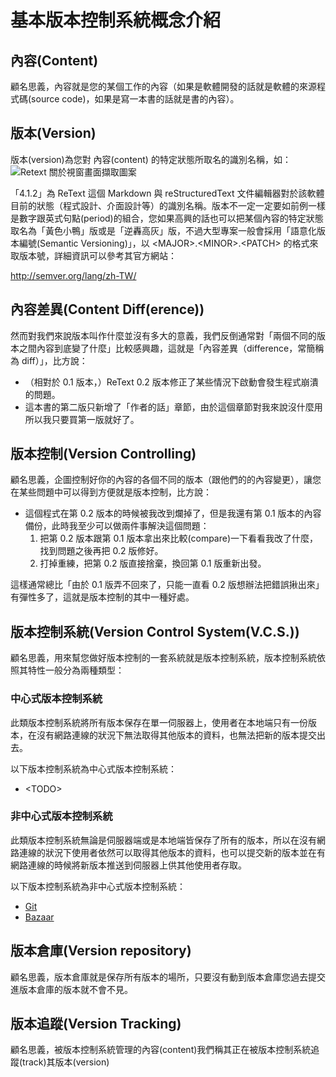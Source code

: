 # 基本版本控制系統概念介紹
## 內容(Content)
顧名思義，內容就是您的某個工作的內容（如果是軟體開發的話就是軟體的來源程式碼(source code)，如果是寫一本書的話就是書的內容）。

## 版本(Version)
版本(version)為您對 內容(content) 的特定狀態所取名的識別名稱，如：  
![Retext 關於視窗畫面擷取圖案](資源/關於-ReText.png "ReText 關於視窗畫面擷取圖案")

「4.1.2」為 ReText 這個 Markdown 與 reStructuredText 文件編輯器對於該軟體目前的狀態（程式設計、介面設計等）的識別名稱。版本不一定一定要如前例一樣是數字跟英式句點(period)的組合，您如果高興的話也可以把某個內容的特定狀態取名為「黃色小鴨」版或是「逆轟高灰」版，不過大型專案一般會採用「語意化版本編號(Semantic Versioning)」，以 &lt;MAJOR&gt;.&lt;MINOR&gt;.&lt;PATCH&gt; 的格式來取版本號，詳細資訊可以參考其官方網站：

<http://semver.org/lang/zh-TW/>

## 內容差異(Content Diff(erence))
然而對我們來說版本叫作什麼並沒有多大的意義，我們反倒通常對「兩個不同的版本之間內容到底變了什麼」比較感興趣，這就是「內容差異（difference，常簡稱為 diff）」，比方說：

* （相對於 0.1 版本，）ReText 0.2 版本修正了某些情況下啟動會發生程式崩潰的問題。
* 這本書的第二版只新增了「作者的話」章節，由於這個章節對我來說沒什麼用所以我只要買第一版就好了。

## 版本控制(Version Controlling)
顧名思義，企圖控制好你的內容的各個不同的版本（跟他們的的內容變更），讓您在某些問題中可以得到方便就是版本控制，比方說：

* 這個程式在第 0.2 版本的時候被我改到爛掉了，但是我還有第 0.1 版本的內容備份，此時我至少可以做兩件事解決這個問題：
	1. 把第 0.2 版本跟第 0.1 版本拿出來比較(compare)一下看看我改了什麼，找到問題之後再把 0.2 版修好。
    2. 打掉重練，把第 0.2 版直接捨棄，換回第 0.1 版重新出發。

這樣通常總比「由於 0.1 版弄不回來了，只能一直看 0.2 版想辦法把錯誤揪出來」有彈性多了，這就是版本控制的其中一種好處。

## 版本控制系統(Version Control System(V.C.S.))
顧名思義，用來幫您做好版本控制的一套系統就是版本控制系統，版本控制系統依照其特性一般分為兩種類型：

### 中心式版本控制系統
此類版本控制系統將所有版本保存在單一伺服器上，使用者在本地端只有一份版本，在沒有網路連線的狀況下無法取得其他版本的資料，也無法把新的版本提交出去。

以下版本控制系統為中心式版本控制系統：

* &lt;TODO&gt;

### 非中心式版本控制系統
此類版本控制系統無論是伺服器端或是本地端皆保存了所有的版本，所以在沒有網路連線的狀況下使用者依然可以取得其他版本的資料，也可以提交新的版本並在有網路連線的時候將新版本推送到伺服器上供其他使用者存取。

以下版本控制系統為非中心式版本控制系統：

* [Git](https://git-scm.com/)
* [Bazaar](http://bazaar.canonical.com/)

## 版本倉庫(Version repository)
顧名思義，版本倉庫就是保存所有版本的場所，只要沒有動到版本倉庫您過去提交進版本倉庫的版本就不會不見。

## 版本追蹤(Version Tracking)
顧名思義，被版本控制系統管理的內容(content)我們稱其正在被版本控制系統追蹤(track)其版本(version)
